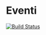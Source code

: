 # Eventi

[![Build Status](https://dev.azure.com/Eventi-App/Eventi/_apis/build/status/EnisMulic.Eventi?branchName=master)](https://dev.azure.com/Eventi-App/Eventi/_build/latest?definitionId=1&branchName=master)